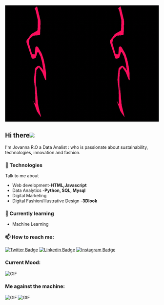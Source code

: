 <p  align="center"><img height="380" src = "https://github.com/jovannaro44/jovannaro44/blob/main/download.gif"></p>

## Hi there<img src="https://github.com/TheDudeThatCode/TheDudeThatCode/blob/master/Assets/Hi.gif" width="29px"> 

I'm Jovanna R.O a Data Analist : who is passionate about sustainability, technologies, innovation and fashion.


### 🤖 Technologies
Talk to me about
- Web development-**HTML,Javascript**
- Data Analytics -**Python, SQL, Mysql** 
- Digital Marketing 
- Digital Fashion/Illustrative Design -**3Dlook**

### 🦉 Currently learning
- Machine Learning

###  📫 How to reach me:

[![Twitter Badge](https://img.shields.io/badge/-@jovanna_ro-1ca0f1?style=flat-square&labelColor=1ca0f1&logo=twitter&logoColor=white&link=https://x.com/jovanna_ro)](https://x.com/jovanna_ro) 
[![Linkedin Badge](https://img.shields.io/badge/-Jovanna--RO-blue?style=flat-square&logo=Linkedin&logoColor=white&link=https://www.linkedin.com/in/jovanna-ro/)](https://www.linkedin.com/in/jovanna-ro/)
[![Instagram Badge](https://img.shields.io/badge/-@giawithej.ro-%23fb3958?style=flat-square&logo=instagram&logoColor=white&link=https://www.instagram.com/giawithej.ro)](https://www.instagram.com/giawithej.ro/)

### Current Mood:
<img align="center" alt="GIF" src="https://i.giphy.com/media/v1.Y2lkPTc5MGI3NjExNGV5anloN3lhODB4dTJ6dHcxYTUwMmx5bDByaTgzcHN5azZzaDZsYyZlcD12MV9pbnRlcm5hbF9naWZfYnlfaWQmY3Q9Zw/NTur7XlVDUdqM/giphy.gif" />

### Me against the machine:
<img align="center" alt="GIF" src="https://media.giphy.com/media/3oEdvdHf6n0US87Tri/giphy.gif?cid=790b7611mjz10up93xnkbutihd7fpo6m16ie8kh1lnmcbgz4&ep=v1_gifs_search&rid=giphy.gif&ct=g" />
<img align="center" alt="GIF" src="https://media.giphy.com/media/xoicctrOv5aGw6mCZi/giphy.gif?cid=ecf05e478leqgdfj8oiryhy9xf60bhhz8ae94lrgpmsk8jmk&ep=v1_gifs_search&rid=giphy.gif&ct=g" /> 